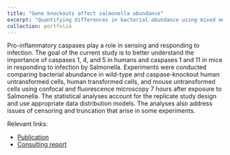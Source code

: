 ```yaml
---
title: "Gene knockouts affect salmonella abundance"
excerpt: "Quantifying differences in bacterial abundance using mixed models<br/><img src='/images/iai.png' width='auto' height='350'>"
collection: portfolio
---
```


Pro-inflammatory caspases play a role in sensing and responding to infection. The goal of the current study is to better understand the importance of caspases 1, 4, and 5 in humans and caspases 1 and 11 in mice in responding to infection by Salmonella. Experiments were conducted comparing bacterial abundance in wild-type and caspase-knockout human untransformed cells, human transformed cells, and mouse untransformed cells using confocal and fluorescence microscopy 7 hours after exposure to Salmonella. The statistical analyses account for the replicate study design and use appropriate data distribution models. The analyses also address issues of censoring and truncation that arise in some experiments.

Relevant links:

* [Publication](https://doi.org/10.1128/iai.00017-20)
* [Consulting report](https://edward130603.github.io/files/consulting_report_salmonella.pdf)